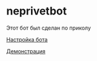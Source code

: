 # neprivetbot
<p>Этот бот был сделан по приколу<p>
<p><a href="https://github.com/HSDChannel/neprivetbot/blob/main/install.txt">Настройка бота</a> <p>
<p><a href="http://t.me/neprivetrubot">Демонстрация</a> <p>

